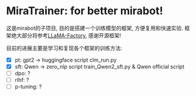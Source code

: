 # MiraTrainer: for better mirabot!

这是mirabot的子项目, 目的是搭建一个训练模型的框架, 方便复用和快速实验.
框架绝大部分将参考[LLaMA-Factory](https://github.com/hiyouga/LLaMA-Factory), 感谢开源框架!

目前的进展主要是学习和复现各个框架的训练方法:
+ [x] pt: gpt2 -> huggingface script clm_run.py
+ [x] sft: Qwen -> zero_nlp script train_Qwen2_sft.py & Qwen official script
+ [ ] dpo: ?
+ [ ] rlhf: ?
+ [ ] p-tuning: ?
